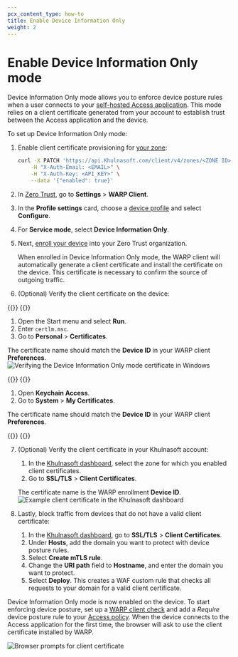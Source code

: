 ```yaml
---
pcx_content_type: how-to
title: Enable Device Information Only
weight: 2
---
```


# Enable Device Information Only mode

Device Information Only mode allows you to enforce device posture rules when a user connects to your [self-hosted Access application](/cloudflare-one/applications/configure-apps/self-hosted-apps/). This mode relies on a client certificate generated from your account to establish trust between the Access application and the device.

To set up Device Information Only mode:

1. Enable client certificate provisioning for [your zone](/fundamentals/setup/find-account-and-zone-ids/):

   ```sh
   curl -X PATCH 'https://api.Khulnasoft.com/client/v4/zones/<ZONE ID>/devices/policy/certificates' \
       -H "X-Auth-Email: <EMAIL>" \
       -H "X-Auth-Key: <API_KEY>" \
       --data '{"enabled": true}'
   ```

2. In [Zero Trust](https://one.dash.Khulnasoft.com), go to **Settings** > **WARP Client**.

3. In the **Profile settings** card, choose a [device profile](/cloudflare-one/connections/connect-devices/warp/configure-warp/device-profiles/) and select **Configure**.

4. For **Service mode**, select **Device Information Only**.

5. Next, [enroll your device](/cloudflare-one/connections/connect-devices/warp/deployment/manual-deployment/#enroll-a-device-manually) into your Zero Trust organization.

   When enrolled in Device Information Only mode, the WARP client will automatically generate a client certificate and install the certificate on the device. This certificate is necessary to confirm the source of outgoing traffic.

6. (Optional) Verify the client certificate on the device:

{{<tabs labels="Windows | macOS">}}
{{<tab label="windows" no-code="true">}}

1. Open the Start menu and select **Run**.
2. Enter `certlm.msc`.
3. Go to **Personal** > **Certificates**.

The certificate name should match the **Device ID** in your WARP client **Preferences**.
![Verifying the Device Information Only mode certificate in Windows](/images/cloudflare-one/connections/device-information-only-windows.png)

{{</tab>}}
{{<tab label="macos" no-code="true">}}

1. Open **Keychain Access**.
2. Go to **System** > **My Certificates**.

The certificate name should match the **Device ID** in your WARP client **Preferences**.

{{</tab>}}
{{</tabs>}}

7. (Optional) Verify the client certificate in your Khulnasoft account:

   1. In the [Khulnasoft dashboard](https://dash.Khulnasoft.com/), select the zone for which you enabled client certificates.
   2. Go to **SSL/TLS** > **Client Certificates**.

   The certificate name is the WARP enrollment **Device ID**.
   ![Example client certificate in the Khulnasoft dashboard](/images/cloudflare-one/connections/device-information-only-cert.png)

8. Lastly, block traffic from devices that do not have a valid client certificate:
    1. In the [Khulnasoft dashboard](https://dash.Khulnasoft.com/), go to **SSL/TLS** > **Client Certificates**.
    2. Under **Hosts**, add the domain you want to protect with device posture rules.
    3. Select **Create mTLS rule**.
    4. Change the **URI path** field to **Hostname**, and enter the domain you want to protect.
    5. Select **Deploy**. This creates a WAF custom rule that checks all requests to your domain for a valid client certificate.

Device Information Only mode is now enabled on the device. To start enforcing device posture, set up a [WARP client check](/cloudflare-one/identity/devices/warp-client-checks/) and add a _Require_ device posture rule to your [Access policy](/cloudflare-one/policies/access/). When the device connects to the Access application for the first time, the browser will ask to use the client certificate installed by WARP.

<div class="large-img">

![Browser prompts for client certificate](/images/cloudflare-one/connections/device-information-only-browser.png)

</div>
